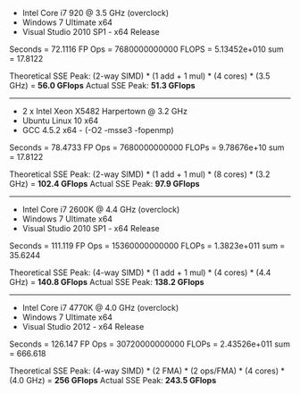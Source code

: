  - Intel Core i7 920 @ 3.5 GHz (overclock)
 - Windows 7 Ultimate x64
 - Visual Studio 2010 SP1 - x64 Release

Seconds = 72.1116
FP Ops  = 7680000000000
FLOPS   = 5.13452e+010
sum = 17.8122

Theoretical SSE Peak: (2-way SIMD) * (1 add + 1 mul) * (4 cores) * (3.5 GHz) = **56.0 GFlops**
Actual SSE Peak: **51.3 GFlops**

-----

 - 2 x Intel Xeon X5482 Harpertown @ 3.2 GHz
 - Ubuntu Linux 10 x64
 - GCC 4.5.2 x64 - (-O2 -msse3 -fopenmp)
 
Seconds = 78.4733
FP Ops  = 7680000000000
FLOPs   = 9.78676e+10
sum = 17.8122

Theoretical SSE Peak: (2-way SIMD) * (1 add + 1 mul) * (8 cores) * (3.2 GHz) = **102.4 GFlops**
Actual SSE Peak: **97.9 GFlops**

-----

 - Intel Core i7 2600K @ 4.4 GHz (overclock)
 - Windows 7 Ultimate x64
 - Visual Studio 2010 SP1 - x64 Release
 
Seconds = 111.119
FP Ops  = 15360000000000
FLOPs   = 1.3823e+011
sum = 35.6244

Theoretical SSE Peak: (4-way SIMD) * (1 add + 1 mul) * (4 cores) * (4.4 GHz) = **140.8 GFlops**
Actual SSE Peak: **138.2 GFlops**

-----

 - Intel Core i7 4770K @ 4.0 GHz (overclock)
 - Windows 7 Ultimate x64
 - Visual Studio 2012 - x64 Release

Seconds = 126.147
FP Ops  = 30720000000000
FLOPs   = 2.43526e+011
sum = 666.618

Theoretical SSE Peak: (4-way SIMD) * (2 FMA) * (2 ops/FMA) * (4 cores) * (4.0 GHz) = **256 GFlops**
Actual SSE Peak: **243.5 GFlops**


